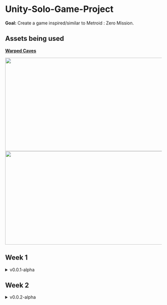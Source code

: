 # Unity-Solo-Game-Project
__Goal:__ Create a game inspired/similar to Metroid : Zero Mission.

## Assets being used
[__Warped Caves__](https://assetstore.unity.com/packages/2d/characters/warped-caves-103250)

<img src ="https://github.com/jkohh12/Unity-Solo-Game-Project/assets/136869443/156e88b2-782e-46e9-baf5-fe2d573092b7" width="600" height="300">

<img src ="https://github.com/jkohh12/Unity-Solo-Game-Project/assets/136869443/fda702e6-cca9-4c07-8030-35f79fe19f04" width="600" height="300">

## Week 1
<details>
<summary>v0.0.1-alpha</summary>


* Created a really simple map, inspired by the first map of __Metroid:Zero Mission__.

![InitialMap](https://github.com/jkohh12/Unity-Solo-Game-Project/assets/136869443/1063a57b-e7f9-4504-8c20-b3e48bf515d8)

* Implemented Basic Movement for the character and the animations that go along with it.

![movement](https://github.com/jkohh12/Unity-Solo-Game-Project/assets/136869443/7e4d66dd-39f0-4019-994b-df434a91919a)

* Added enemies and basic shooting/enemy and enemy death logic and the animations that go along with them.

![shooting_and_enemy](https://github.com/jkohh12/Unity-Solo-Game-Project/assets/136869443/6bfe9485-9c9c-49cb-9b05-270d0fc1e40b)

__Things that need to fixed/added__
* need to remove impactEffect object that is instantiated when a bullet impacts anything (could cause lag later on in development)
* player damage logic
* enemy movement/logic
* parallax bg

</details>

## Week 2
<details>
<summary>v0.0.2-alpha</summary>

* Finished up the first map of the game, copied first map of Metroid/Metroid: Zero Mission

![FirstMap(Complete)](https://github.com/jkohh12/Unity-Solo-Game-Project/assets/136869443/9c6d344a-3fda-4125-87c0-326ea86bf8dc)

* Added animation for running and shooting, as well as interruptions to that animation to make movement smoother

https://github.com/jkohh12/Unity-Solo-Game-Project/assets/136869443/5adc960c-0240-4a04-8bad-df1035ce176b

![animator view](https://github.com/jkohh12/Unity-Solo-Game-Project/assets/136869443/59b64600-f9a1-4cb3-bf55-b7629e2cf297)




</details>
